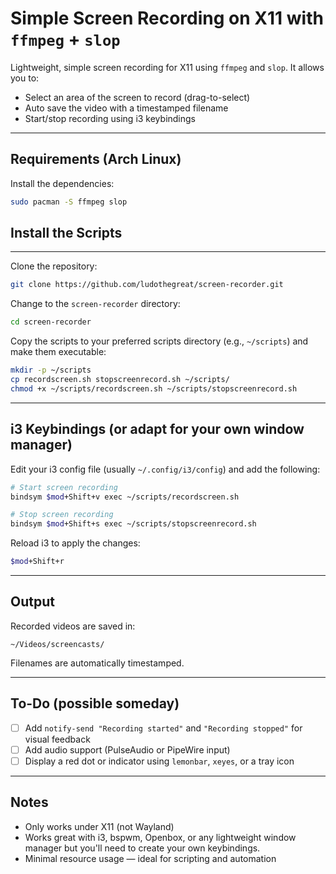 # Simple Screen Recording on X11 with `ffmpeg` + `slop`

Lightweight, simple screen recording for X11 using `ffmpeg` and `slop`. It allows you to:

- Select an area of the screen to record (drag-to-select)
- Auto save the video with a timestamped filename
- Start/stop recording using i3 keybindings

---

## Requirements (Arch Linux)

Install the dependencies:

```bash
sudo pacman -S ffmpeg slop
```

## Install the Scripts

---

Clone the repository:

```bash
git clone https://github.com/ludothegreat/screen-recorder.git
```

Change to the `screen-recorder` directory:

```bash
cd screen-recorder
```

Copy the scripts to your preferred scripts directory (e.g., `~/scripts`) and make them executable:

```bash
mkdir -p ~/scripts
cp recordscreen.sh stopscreenrecord.sh ~/scripts/
chmod +x ~/scripts/recordscreen.sh ~/scripts/stopscreenrecord.sh
```

---

## i3 Keybindings (or adapt for your own window manager)

Edit your i3 config file (usually `~/.config/i3/config`) and add the following:

```bash
# Start screen recording
bindsym $mod+Shift+v exec ~/scripts/recordscreen.sh

# Stop screen recording
bindsym $mod+Shift+s exec ~/scripts/stopscreenrecord.sh
```

Reload i3 to apply the changes:

```bash
$mod+Shift+r
```

---
## Output

Recorded videos are saved in:

```
~/Videos/screencasts/
```

Filenames are automatically timestamped.

---

## To-Do (possible someday)

- [ ] Add `notify-send "Recording started"` and `"Recording stopped"` for visual feedback
- [ ] Add audio support (PulseAudio or PipeWire input)
- [ ] Display a red dot or indicator using `lemonbar`, `xeyes`, or a tray icon

---

## Notes

- Only works under X11 (not Wayland)
- Works great with i3, bspwm, Openbox, or any lightweight window manager but you'll need to create your own keybindings.
- Minimal resource usage — ideal for scripting and automation
